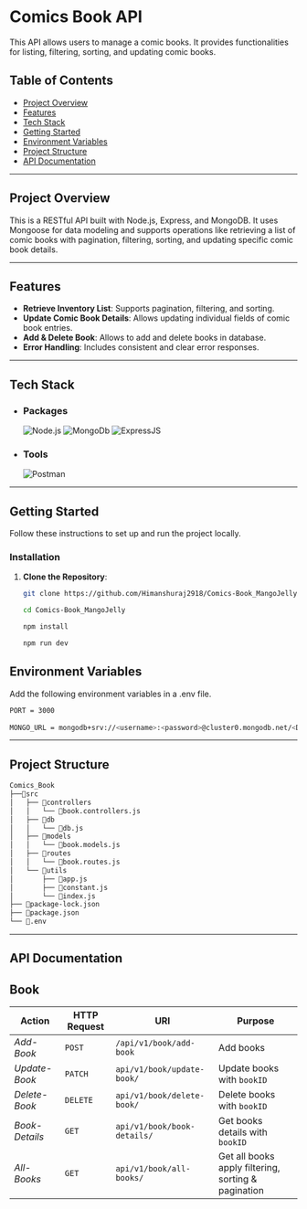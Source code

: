 # Comics Book API

This API allows users to manage a comic books. It provides functionalities for listing, filtering, sorting, and updating comic books.

## Table of Contents

- [Project Overview](#project-overview)
- [Features](#features)
- [Tech Stack](#tech-stack)
- [Getting Started](#getting-started)
- [Environment Variables](#environment-variables)
- [Project Structure](#project-structure)
- [API Documentation](#api-documentation)

---

## Project Overview

This is a RESTful API built with Node.js, Express, and MongoDB. It uses Mongoose for data modeling and supports operations like retrieving a list of comic books with pagination, filtering, sorting, and updating specific comic book details.

---

## Features

- **Retrieve Inventory List**: Supports pagination, filtering, and sorting.
- **Update Comic Book Details**: Allows updating individual fields of comic book entries.
- **Add & Delete Book**: Allows to add and delete books in database.
- **Error Handling**: Includes consistent and clear error responses.

---

## Tech Stack

 - ### Packages
      
    <p>
     <img alt="Node.js" src="https://img.shields.io/badge/node.js-6DA55F?style=for-the-badge&logo=node.js&logoColor=white"/>
     <img alt="MongoDb" src="https://img.shields.io/badge/MongoDB-%234ea94b.svg?style=for-the-badge&logo=mongodb&logoColor=white"/>
     <img alt="ExpressJS" src="https://img.shields.io/badge/express.js-%23404d59.svg?style=for-the-badge&logo=express&logoColor=%2361DAFB"/>
    </p>

  - ### Tools
     
     <p>
       <img alt="Postman" src="https://img.shields.io/badge/Postman-FF6C37?style=for-the-badge&logo=postman&logoColor=white"/>
     </p>

---

## Getting Started

Follow these instructions to set up and run the project locally.


### Installation

1. **Clone the Repository**:
   ```bash
   git clone https://github.com/Himanshuraj2918/Comics-Book_MangoJelly.git

   cd Comics-Book_MangoJelly

   npm install

   npm run dev

## Environment Variables

   Add the following environment variables in a .env file.

```bash
PORT = 3000
      
MONGO_URL = mongodb+srv://<username>:<password>@cluster0.mongodb.net/<DB_NAME>

````
---

## Project Structure

```bash
Comics_Book 
├──📁src
│   ├── 📁controllers
│   │   └── 📄book.controllers.js
│   ├── 📁db
│   │   └── 📄db.js
│   ├── 📁models
│   │   └── 📄book.models.js
│   ├── 📁routes
│   │   └── 📄book.routes.js
│   └── 📁utils
│       ├── 📄app.js
│       ├── 📄constant.js
│       └── 📄index.js
├── 📄package-lock.json
├── 📄package.json
└── 📄.env

````
---

## API Documentation 

## Book

Action | HTTP Request | URI | Purpose
---| --- | --- | --- 
*Add-Book* | `POST` | `/api/v1/book/add-book` | Add books
*Update-Book* | `PATCH` | `api/v1/book/update-book/` | Update books with `bookID`
*Delete-Book* | `DELETE` | `api/v1/book/delete-book/` | Delete books with `bookID`
*Book-Details* | `GET` | `api/v1/book/book-details/` | Get books details with `bookID`
*All-Books* | `GET` | `api/v1/book/all-books/` | Get  all books apply filtering, sorting & pagination




